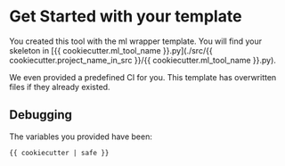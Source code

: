 # Get Started with your template

You created this tool with the ml wrapper template.
You will find your skeleton in [{{ cookiecutter.ml_tool_name }}.py](./src/{{ cookiecutter.project_name_in_src }}/{{ cookiecutter.ml_tool_name }}.py).

We even provided a predefined CI for you. This template has overwritten files if they already existed.




## Debugging
The variables you provided have been:

```
{{ cookiecutter | safe }}
```

